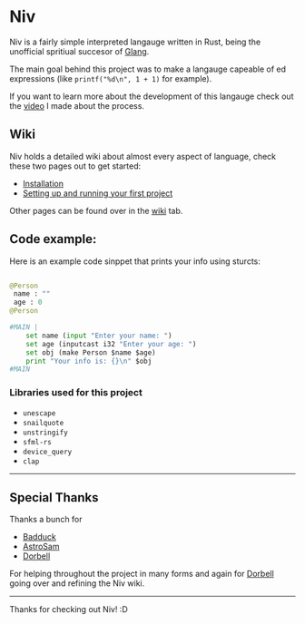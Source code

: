# Niv
Niv is a fairly simple interpreted langauge written in Rust, being the unofficial spritiual succesor of [Glang](https://github.com/BlidDev/Glang).

The main goal behind this project was to make a langauge capeable of ed expressions (like `printf("%d\n", 1 + 1)` for example).

If you want to learn more about the development of this langauge check out the [video](https://www.youtube.com/@BlidDev) I made about the process.

## Wiki
Niv holds a detailed wiki about almost every aspect of language, check these two pages out to get started:
* [Installation](wiki/installation.md)
* [Setting up and running your first project](wiki/first_project.md)

Other pages can be found over in the [wiki](https://github.com/BlidDev/Niv/wiki) tab.

## Code example:
Here is an example code sinppet that prints your info using sturcts:

```Python

@Person
 name : ""
 age : 0
@Person

#MAIN |
    set name (input "Enter your name: ")
    set age (inputcast i32 "Enter your age: ")
    set obj (make Person $name $age)
    print "Your info is: {}\n" $obj
#MAIN
```

### Libraries used for this project
* `unescape`
* `snailquote`
* `unstringify` 
* `sfml-rs`
* `device_query`
* `clap`

___
## Special Thanks
Thanks a bunch for 
* [Badduck](https://www.youtube.com/@Badduck)
* [AstroSam](https://www.youtube.com/@AstroSamDev)
* [Dorbell](https://www.youtube.com/@Dorbellprod)

For helping throughout the project in many forms and again for [Dorbell](https://www.youtube.com/@Dorbellprod) going over and refining the Niv wiki.

___
Thanks for checking out Niv! :D
